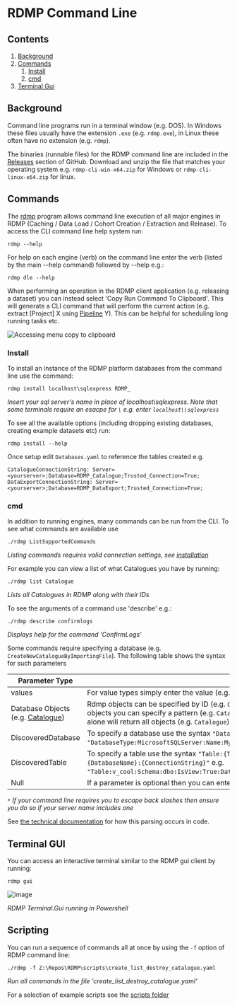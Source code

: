 # RDMP Command Line

## Contents

1. [Background](#background)
2. [Commands](#commands)
    1. [Install](#install)
    2. [cmd](#cmd)
4. [Terminal Gui](#terminal-gui)


## Background

Command line programs run in a terminal window (e.g. DOS).  In Windows these files usually have the extension `.exe` (e.g. `rdmp.exe`), in Linux these often have no extension (e.g. `rdmp`).

The binaries (runnable files) for the RDMP command line are included in the [Releases](https://github.com/HicServices/RDMP/releases) section of GitHub.  Download and unzip the file that matches your operating system e.g. `rdmp-cli-win-x64.zip` for Windows or `rdmp-cli-linux-x64.zip` for linux.

## Commands

The [rdmp](./../../Tools/rdmp/) program allows command line execution of all major engines in RDMP (Caching / Data Load / Cohort Creation / Extraction and Release).  To access the CLI command line help system run:

```
rdmp --help
```

For help on each engine (verb) on the command line enter the verb (listed by the main --help command) followed by --help e.g.:

```
rdmp dle --help
```

When performing an operation in the RDMP client application (e.g. releasing a dataset) you can instead select 'Copy Run Command To Clipboard'.  This will generate a CLI command that will perform the current action (e.g. extract [Project] X using [Pipeline] Y).  This can be helpful for scheduling long running tasks etc.

![Accessing menu copy to clipboard](./Images/FAQ/CopyCommandToClipboard.png)

### Install

To install an instance of the RDMP platform databases from the command line use the command:

```
rdmp install localhost\sqlexpress RDMP_
```
*Insert your sql server's name in place of localhost\sqlexpress.  Note that some terminals require an esacpe for `\` e.g. enter `localhost\\sqlexpress`*

To see all the available options (including dropping existing databases, creating example datasets etc) run:

```
rdmp install --help
```

Once setup edit `Databases.yaml` to reference the tables created e.g.

```
CatalogueConnectionString: Server=<yourserver>;Database=RDMP_Catalogue;Trusted_Connection=True;
DataExportConnectionString: Server=<yourserver>;Database=RDMP_DataExport;Trusted_Connection=True;
```

### cmd

In addition to running engines, many commands can be run from the CLI.  To see what commands are available use

```
./rdmp ListSupportedCommands
```
*Listing commands requires valid connection settings, see [installation](#install)*

For example you can view a list of what Catalogues you have by running:

```
./rdmp list Catalogue
```
*Lists all Catalogues in RDMP along with their IDs*

To see the arguments of a command use 'describe' e.g.:
```
./rdmp describe confirmlogs
```
*Displays help for the command 'ConfirmLogs'*

Some commands require specifying a database (e.g. `CreateNewCatalogueByImportingFile`).  The following table shows the syntax for such parameters

| Parameter Type | Syntax |
|----------|---------|
| values  | For value types simply enter the value (e.g. `8`).  If text has spaces then wrap it in double quotes e.g. `"My cool Catalogue"` |
| Database Objects (e.g. [Catalogue])         |  Rdmp objects can be specified by ID (e.g. `Catalogue:2`) or by name using wild cards (e.g. `Catalogue:*bioch*`).  If a command accepts multiple objects you can specify a pattern (e.g. `Catalogue:intern*` would match all Catalogues starting with the word "intern".  Entering the Type name alone will return all objects (e.g. `Catalogue`)|
| DiscoveredDatabase  | To specify a database use the syntax `"DatabaseType:{DatabaseType}:[Name:{DatabaseName}:]{ConnectionString}"` e.g.  `"DatabaseType:MicrosoftSQLServer:Name:MyDb:Server=localhost\sqlexpress;Trusted_Connection=True;"`*|
| DiscoveredTable | To specify a table use the syntax `"Table:{TableName}:[Schema:{SchemaIfAny}:][IsView:{True/False}]:DatabaseType:{DatabaseType}:Name:{DatabaseName}:{ConnectionString}"` e.g. `"Table:v_cool:Schema:dbo:IsView:True:DatabaseType:MicrosoftSQLServer:Name:MyDb:Server=localhost\sqlexpress;Trusted_Connection=True;"`*|
| Null | If a parameter is optional then you can enter the word `Null` to ignore it |

`*` *If your command line requires you to escape back slashes then ensure you do so if your server name includes one*


See [the technical documentation](../../Rdmp.Core/CommandLine/Runners/ExecuteCommandRunner.md) for how this parsing occurs in code.

## Terminal GUI

You can access an interactive terminal similar to the RDMP gui client by running:

```
rdmp gui
```

![image](https://user-images.githubusercontent.com/31306100/177525106-145436a9-f9fd-4e7d-8d12-1c816e7eba30.png)

*RDMP Terminal.Gui running in Powershell*

## Scripting

You can run a sequence of commands all at once by using the `-f` option of RDMP command line:

```
./rdmp -f Z:\Repos\RDMP\scripts\create_list_destroy_catalogue.yaml
```
*Run all commands in the file 'create_list_destroy_catalogue.yaml'*

For a selection of example scripts see the [scripts folder](../../scripts/)


[Pipeline]: ./Glossary.md#Pipeline
[Catalogue]: ./Glossary.md#Catalogue
